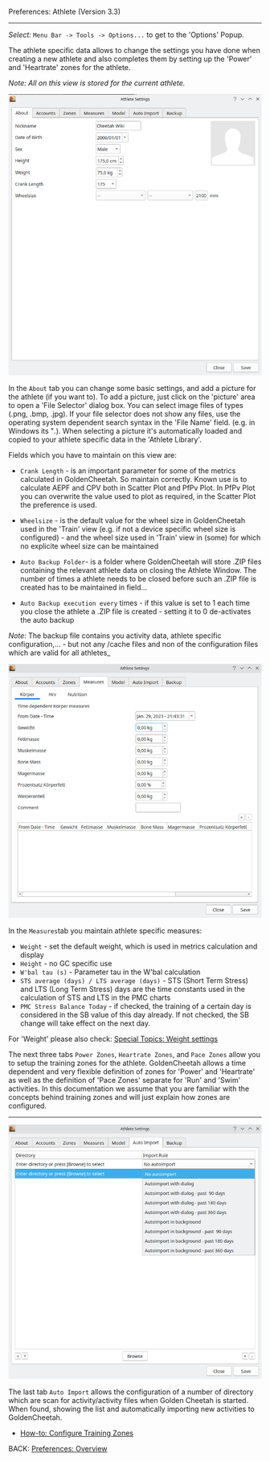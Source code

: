 Preferences: Athlete (Version 3.3)
***

_Select:_ `Menu Bar -> Tools -> Options...` to get to the 'Options' Popup.

The athlete specific data allows to change the settings you have done when creating a new athlete and also completes them by setting up the 'Power' and 'Heartrate' zones for the athlete.

_Note: All on this view is stored for the current athlete._

![Preferences: Athlete - About](https://raw.githubusercontent.com/GoldenCheetah/GoldenCheetah/master/doc/wiki/PreferencesAthlete.jpg)

In the `About` tab you can change some basic settings, and add a picture for the athlete (if you want to). To add a picture, just click on the 'picture' area to open a 'File Selector' dialog box. You can select image files of types (.png, .bmp, .jpg). If your file selector does not show any files, use the operating system dependent search syntax in the 'File Name' field. (e.g. in Windows its "*.*). When selecting a picture it's automatically loaded and copied to your athlete specific data in the 'Athlete Library'.

Fields which you have to maintain on this view are:

* `Crank Length` - is an important parameter for some of the metrics calculated in GoldenCheetah. So maintain correctly. Known use is to calculate AEPF and CPV both in Scatter Plot and PfPv Plot. In PfPv Plot you can overwrite the value used to plot as required, in the Scatter Plot the preference is used.

* `Wheelsize` - is the default value for the wheel size in GoldenCheetah used in the 'Train' view (e.g. if not a device specific wheel size is configured) - and the wheel size used in 'Train' view in (some) for which no explicite wheel size can be maintained

* `Auto Backup Folder`- is a folder where GoldenCheetah will store .ZIP files containing the relevant athlete data on closing the Athlete Window. The number of times a athlete needs to be closed before such an .ZIP file is created has to be maintained in field...
* `Auto Backup execution every` <xxx> times - if this value is set to 1 each time you close the athlete a .ZIP file is created - setting it to 0 de-activates the auto backup

_Note_: The backup file contains you activity data, athlete specific configuration,... - but not any /cache files and non of the configuration files which are valid for all athletes_

![Preferences: Athlete - Measures](https://raw.githubusercontent.com/GoldenCheetah/GoldenCheetah/master/doc/wiki/PreferencesAthlete_Measures.jpg)

In the `Measures`tab you maintain athlete specific measures:

* `Weight` - set the default weight, which is used in metrics calculation and display
* `Height` - no GC specific use
* `W'bal tau (s)` - Parameter tau in the W'bal calculation
* `STS average (days) / LTS average (days)` - STS (Short Term Stress) and LTS (Long Term Stress) days are the time constants used in the calculation of STS and LTS in the PMC charts 
* `PMC Stress Balance Today` - if checked, the training of a certain day is considered in the SB value of this day already. If not checked, the SB change will take effect on the next day. 

For 'Weight' please also check: [Special Topics: Weight settings](https://github.com/GoldenCheetah/GoldenCheetah/wiki/UG_Special-Topics_Weight-settings) 

The next three tabs `Power Zones`, `Heartrate Zones`, and `Pace Zones` allow you to setup the training zones for the athlete. GoldenCheetah allows a time dependent and very flexible definition of zones for 'Power' and 'Heartrate' as well as the definition of 'Pace Zones' separate for 'Run' and 'Swim' activities. In this documentation we assume that you are familiar with the concepts behind training zones and will just explain how zones are configured.

***

![Preferences: Athlete - Auto Import](https://raw.githubusercontent.com/GoldenCheetah/GoldenCheetah/master/doc/wiki/PreferencesAthlete_Autoimport.jpg)

The last tab `Auto Import` allows the configuration of a number of directory which are scan for activity/activity files when Golden Cheetah is started. When found, showing the list and automatically importing new activities to GoldenCheetah.

* [How-to: Configure Training Zones](https://github.com/GoldenCheetah/GoldenCheetah/wiki/UG_Preferences_Athlete_Training-Zones)

BACK: [Preferences: Overview](https://github.com/GoldenCheetah/GoldenCheetah/wiki/UG_Preferences_Overview)